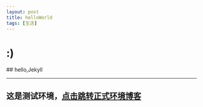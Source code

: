 ```yaml
---
layout: post
title: helloWorld
tags: [生活]
---
```

<h1>:)</h1>
## hello,Jekyll

---
## 这是测试环境，[点击跳转正式环境博客][1]

[1]: https://www.shanbing.top
